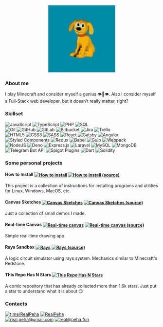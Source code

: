 <p align="center">
	<img src="https://raw.githubusercontent.com/RealPeha/RealPeha/master/dog.gif">
</p>

### About me
I play Minecraft and consider myself a genius 👁👃👁. Also I consider myself a Full-Stack web developer, but it doesn't really matter, right?

### Skillset
<!-- Languages -->
![JavaScript](https://img.shields.io/badge/-JavaScript-000?&logo=JavaScript)
![TypeScript](https://img.shields.io/badge/-TypeScript-000?&logo=TypeScript)
![PHP](https://img.shields.io/badge/-PHP-000?&logo=PHP)
![SQL](https://img.shields.io/badge/-SQL-000?&logo=MySQL)
<br /><!-- 🧐 -->
![Git](https://img.shields.io/badge/-Git-000?&logo=Git)
![GitHub](https://img.shields.io/badge/-GitHub-000?&logo=GitHub)
![GitLab](https://img.shields.io/badge/-GitLab-000?&logo=GitLab)
![Bitbucket](https://img.shields.io/badge/-Bitbucket-000?&logo=Bitbucket)
![Jira](https://img.shields.io/badge/-Jira-000?&logo=Jira)
![Trello](https://img.shields.io/badge/-Trello-000?&logo=Trello)
<br /><!-- Front-end -->
![HTML5](https://img.shields.io/badge/-HTML5-000?&logo=HTML5)
![CSS3](https://img.shields.io/badge/-CSS3-000?&logo=CSS3)
![SASS](https://img.shields.io/badge/-SASS-000?&logo=SASS)
![React](https://img.shields.io/badge/-React-000?&logo=React)
![Gatsby](https://img.shields.io/badge/-Gatsby-000?&logo=Gatsby)
![Angular](https://img.shields.io/badge/-Angular-000?&logo=Angular)
![Styled Components](https://img.shields.io/badge/-Styled%20Components-000?&logo=styled-components)
![Redux](https://img.shields.io/badge/-Redux-000?&logo=Redux)
![Babel](https://img.shields.io/badge/-Babel-000?&logo=Babel)
![Gulp](https://img.shields.io/badge/-Gulp-000?&logo=Gulp)
![Webpack](https://img.shields.io/badge/-Webpack-000?&logo=Webpack)
<br /><!-- Back-end -->
![NodeJS](https://img.shields.io/badge/-Node.js-000?&logo=Node-dot-js)
![Deno](https://img.shields.io/badge/-Deno-000?&logo=Deno)
![Express.js](https://img.shields.io/badge/-Express.js-000)
![Laravel](https://img.shields.io/badge/-Laravel-000?&logo=Laravel)
![MySQL](https://img.shields.io/badge/-MySQL-000?&logo=MySQL)
![MongoDB](https://img.shields.io/badge/-MongoDB-000?&logo=MongoDB)
<br /><!-- Other experience -->
![Telegram Bot API](https://img.shields.io/badge/-Telegram%20Bot%20API-000?&logo=Telegram)
![Spigot Plugins](https://img.shields.io/badge/-Spigot%20Plugins-000?&logo=Minecraft)
![Dart](https://img.shields.io/badge/-Dart-000?&logo=Dart)
![Solidity](https://img.shields.io/badge/-Solidity-000?&logo=Solidity)

### Some personal projects 
#### How to Install <a href="https://peha.fun/how-to-install/"><img src="https://img.shields.io/badge/-Demo-000" alt="How to install" align="center"></a> <a href="https://github.com/RealPeha/how-to-install"><img src="https://img.shields.io/badge/-Source-000?&logo=GitHub" alt="How to install (source)" align="center"></a>
This project is a collection of instructions for installing programs and utilities for Linux, Windows, MacOS, etc.

#### Canvas Sketches <a href="https://peha.fun/sketches/"><img src="https://img.shields.io/badge/-Demo-000" alt="Canvas Sketches" align="center"></a> <a href="https://github.com/RealPeha/sketches"><img src="https://img.shields.io/badge/-Source-000?&logo=GitHub" alt="Canvas Sketches (source)" align="center"></a>
Just a collection of small demos I made.

#### Real-time Canvas <a href="http://canvas.peha.fun/"><img src="https://img.shields.io/badge/-Demo-000" alt="Real-time canvas" align="center"></a> <a href="https://github.com/RealPeha/real-canvas"><img src="https://img.shields.io/badge/-Source-000?&logo=GitHub" alt="Real-time canvas (source)" align="center"></a>
Simple real-time drawing app.

#### Rays Sandbox <a href="https://peha.fun/rays/"><img src="https://img.shields.io/badge/-Demo-000" alt="Rays" align="center"></a> <a href="https://github.com/RealPeha/rays"><img src="https://img.shields.io/badge/-Source-000?&logo=GitHub" alt="Rays (source)" align="center"></a>
A logic circuit simulator using rays system. Mechanics similar to Minecraft's Redstone.

#### This Repo Has N Stars <a href="https://github.com/RealPeha/This-Repo-Has-0-Stars"><img src="https://img.shields.io/badge/-Repo-000?&logo=GitHub" alt="This Repo Has N Stars" align="center"></a>
A comic repository that has already collected more than 1.6k stars. Just put a star to understand what it is about 😏

### Contacts

<a href="https://t.me/RealPeha"><img src="https://img.shields.io/badge/-@RealPeha-000?&logo=Telegram" alt="t.me/RealPeha"></a>
<a href="https://github.com/RealPeha"><img src="https://img.shields.io/badge/-RealPeha-000?&logo=GitHub" alt="RealPeha"></a>
<br />
<a href="mailto:real.peha@gmail.com"><img src="https://img.shields.io/badge/-real.peha@gmail.com-000?&logo=Gmail" alt="real.peha@gmail.com"></a>
<a href="mailto:real@peha.fun"><img src="https://img.shields.io/badge/-real@peha.fun-000?&logo=Gmail" alt="real@peha.fun"></a>
